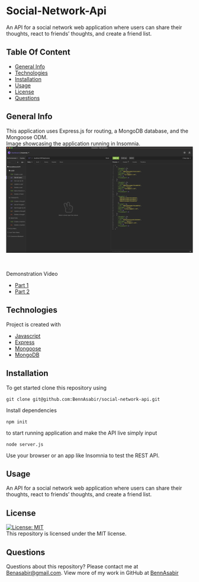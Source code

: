 # Social-Network-Api
An API for a social network web application where users can share their thoughts, react to friends’ thoughts, and create a friend list.

## Table Of Content
* [General Info](#general-info)
* [Technologies](#technologies)
* [Installation](#installation)
* [Usage](#usage)
* [License](#license)
* [Questions](#questions)

## General Info
This application uses Express.js for routing, a MongoDB database, and the Mongoose ODM.<br>
Image showcasing the application running in Insomnia.
<img src=./public/images/screenshot2.png>

<br>

Demonstration Video
* [Part 1](https://drive.google.com/file/d/1zkohrc1rb-sloue_JImGy-dO-DXWX2P7/view)
* [Part 2](https://drive.google.com/file/d/1zXNhrM1myx8jyM70eYFXgH2cLazwrRXf/view)

## Technologies
Project is created with 
* [Javascript](https://www.javascript.com/)
* [Express](https://expressjs.com/)
* [Mongoose](https://mongoosejs.com/)
* [MongoDB](https://www.mongodb.com/)


## Installation
To get started clone this repository using 
<br>
```terminal
git clone git@github.com:BennAsabir/social-network-api.git
```
Install dependencies 
```terminal
npm init
```
to start running application and make the API live simply input 
```terminal
node server.js
```
Use your browser or an app like Insomnia to test the REST API.

## Usage
An API for a social network web application where users can share their thoughts, react to friends’ thoughts, and create a friend list.

## License
[![License: MIT](https://img.shields.io/badge/License-MIT-yellow.svg)](https://opensource.org/licenses/MIT)
<br>
This repository is licensed under the MIT license.

## Questions
Questions about this repository? Please contact me at [Benasabir@gmail.com](mailto:Benasabir@gmail.com). View more of my work in GitHub at [BennAsabir](https://github.com/BennAsabir) 